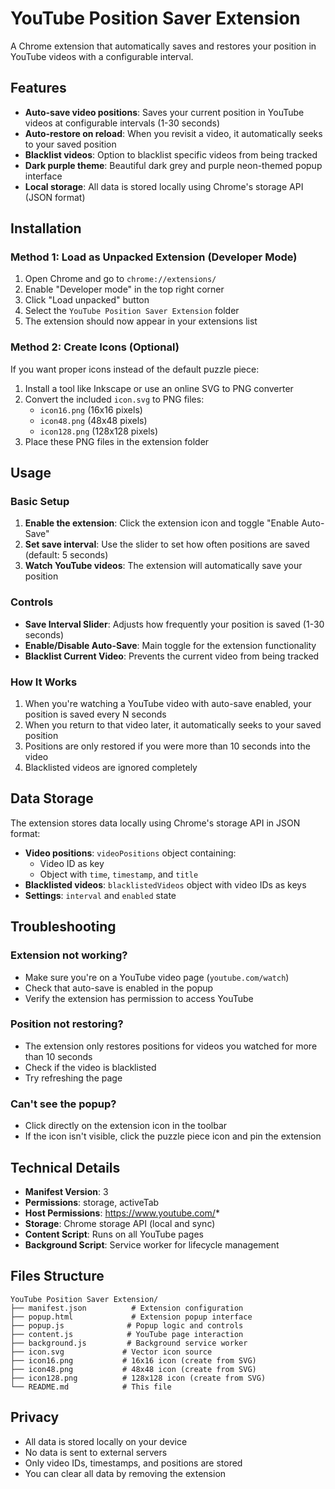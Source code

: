 # YouTube Position Saver Extension

A Chrome extension that automatically saves and restores your position in YouTube videos with a configurable interval.

## Features

- **Auto-save video positions**: Saves your current position in YouTube videos at configurable intervals (1-30 seconds)
- **Auto-restore on reload**: When you revisit a video, it automatically seeks to your saved position
- **Blacklist videos**: Option to blacklist specific videos from being tracked
- **Dark purple theme**: Beautiful dark grey and purple neon-themed popup interface
- **Local storage**: All data is stored locally using Chrome's storage API (JSON format)

## Installation

### Method 1: Load as Unpacked Extension (Developer Mode)

1. Open Chrome and go to `chrome://extensions/`
2. Enable "Developer mode" in the top right corner
3. Click "Load unpacked" button
4. Select the `YouTube Position Saver Extension` folder
5. The extension should now appear in your extensions list

### Method 2: Create Icons (Optional)

If you want proper icons instead of the default puzzle piece:

1. Install a tool like Inkscape or use an online SVG to PNG converter
2. Convert the included `icon.svg` to PNG files:
   - `icon16.png` (16x16 pixels)
   - `icon48.png` (48x48 pixels) 
   - `icon128.png` (128x128 pixels)
3. Place these PNG files in the extension folder

## Usage

### Basic Setup

1. **Enable the extension**: Click the extension icon and toggle "Enable Auto-Save"
2. **Set save interval**: Use the slider to set how often positions are saved (default: 5 seconds)
3. **Watch YouTube videos**: The extension will automatically save your position

### Controls

- **Save Interval Slider**: Adjusts how frequently your position is saved (1-30 seconds)
- **Enable/Disable Auto-Save**: Main toggle for the extension functionality
- **Blacklist Current Video**: Prevents the current video from being tracked

### How It Works

1. When you're watching a YouTube video with auto-save enabled, your position is saved every N seconds
2. When you return to that video later, it automatically seeks to your saved position
3. Positions are only restored if you were more than 10 seconds into the video
4. Blacklisted videos are ignored completely

## Data Storage

The extension stores data locally using Chrome's storage API in JSON format:

- **Video positions**: `videoPositions` object containing:
  - Video ID as key
  - Object with `time`, `timestamp`, and `title`
- **Blacklisted videos**: `blacklistedVideos` object with video IDs as keys
- **Settings**: `interval` and `enabled` state

## Troubleshooting

### Extension not working?
- Make sure you're on a YouTube video page (`youtube.com/watch`)
- Check that auto-save is enabled in the popup
- Verify the extension has permission to access YouTube

### Position not restoring?
- The extension only restores positions for videos you watched for more than 10 seconds
- Check if the video is blacklisted
- Try refreshing the page

### Can't see the popup?
- Click directly on the extension icon in the toolbar
- If the icon isn't visible, click the puzzle piece icon and pin the extension

## Technical Details

- **Manifest Version**: 3
- **Permissions**: storage, activeTab
- **Host Permissions**: https://www.youtube.com/*
- **Storage**: Chrome storage API (local and sync)
- **Content Script**: Runs on all YouTube pages
- **Background Script**: Service worker for lifecycle management

## Files Structure

```
YouTube Position Saver Extension/
├── manifest.json          # Extension configuration
├── popup.html             # Extension popup interface
├── popup.js              # Popup logic and controls
├── content.js            # YouTube page interaction
├── background.js         # Background service worker
├── icon.svg             # Vector icon source
├── icon16.png           # 16x16 icon (create from SVG)
├── icon48.png           # 48x48 icon (create from SVG)
├── icon128.png          # 128x128 icon (create from SVG)
└── README.md            # This file
```

## Privacy

- All data is stored locally on your device
- No data is sent to external servers
- Only video IDs, timestamps, and positions are stored
- You can clear all data by removing the extension 